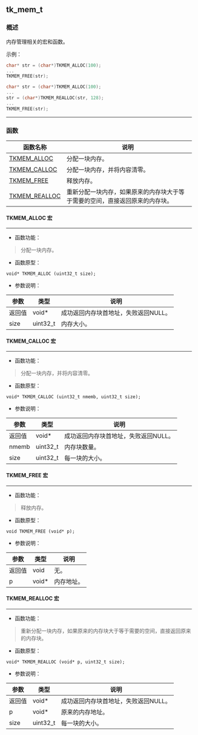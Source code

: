 ## tk\_mem\_t
### 概述
 内存管理相关的宏和函数。

 示例：

 ```c
 char* str = (char*)TKMEM_ALLOC(100);
 ...
 TKMEM_FREE(str);
 ```

 ```c
 char* str = (char*)TKMEM_ALLOC(100);
 ...
 str = (char*)TKMEM_REALLOC(str, 128);
 ...
 TKMEM_FREE(str);
 ```

----------------------------------
### 函数
<p id="tk_mem_t_methods">

| 函数名称 | 说明 | 
| -------- | ------------ | 
| <a href="#tk_mem_t_TKMEM_ALLOC">TKMEM\_ALLOC</a> | 分配一块内存。 |
| <a href="#tk_mem_t_TKMEM_CALLOC">TKMEM\_CALLOC</a> | 分配一块内存，并将内容清零。 |
| <a href="#tk_mem_t_TKMEM_FREE">TKMEM\_FREE</a> | 释放内存。 |
| <a href="#tk_mem_t_TKMEM_REALLOC">TKMEM\_REALLOC</a> | 重新分配一块内存，如果原来的内存块大于等于需要的空间，直接返回原来的内存块。 |
#### TKMEM\_ALLOC 宏
-----------------------

* 函数功能：

> <p id="tk_mem_t_TKMEM_ALLOC"> 分配一块内存。




* 函数原型：

```
void* TKMEM_ALLOC (uint32_t size);
```

* 参数说明：

| 参数 | 类型 | 说明 |
| -------- | ----- | --------- |
| 返回值 | void* | 成功返回内存块首地址，失败返回NULL。 |
| size | uint32\_t | 内存大小。 |
#### TKMEM\_CALLOC 宏
-----------------------

* 函数功能：

> <p id="tk_mem_t_TKMEM_CALLOC"> 分配一块内存，并将内容清零。




* 函数原型：

```
void* TKMEM_CALLOC (uint32_t nmemb, uint32_t size);
```

* 参数说明：

| 参数 | 类型 | 说明 |
| -------- | ----- | --------- |
| 返回值 | void* | 成功返回内存块首地址，失败返回NULL。 |
| nmemb | uint32\_t | 内存块数量。 |
| size | uint32\_t | 每一块的大小。 |
#### TKMEM\_FREE 宏
-----------------------

* 函数功能：

> <p id="tk_mem_t_TKMEM_FREE"> 释放内存。




* 函数原型：

```
void TKMEM_FREE (void* p);
```

* 参数说明：

| 参数 | 类型 | 说明 |
| -------- | ----- | --------- |
| 返回值 | void | 无。 |
| p | void* | 内存地址。 |
#### TKMEM\_REALLOC 宏
-----------------------

* 函数功能：

> <p id="tk_mem_t_TKMEM_REALLOC"> 重新分配一块内存，如果原来的内存块大于等于需要的空间，直接返回原来的内存块。




* 函数原型：

```
void* TKMEM_REALLOC (void* p, uint32_t size);
```

* 参数说明：

| 参数 | 类型 | 说明 |
| -------- | ----- | --------- |
| 返回值 | void* | 成功返回内存块首地址，失败返回NULL。 |
| p | void* | 原来的内存地址。 |
| size | uint32\_t | 每一块的大小。 |
